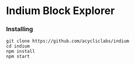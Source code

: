 # Indium Block Explorer


### Installing

```
git clone https://github.com/acycliclabs/indium
cd indium
npm install
npm start
```
